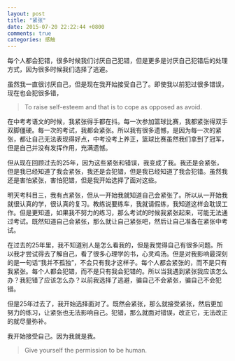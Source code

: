 ```yaml
---
layout: post
title: "紧张"
date: 2015-07-20 22:22:44 +0800
comments: true
categories: 感触
---
```

每个人都会犯错，很多时候我们讨厌自己犯错，但是更多是讨厌自己犯错后的处理方式，因为很多时候我们选择了逃避。<!--more-->

虽然我一直很讨厌自己，但是现在我开始接受自己了。即使我以前犯过很多错误，现在也会犯很多错，

>To raise self-esteem and that is to cope as opposed as avoid.

在中考考语文的时候，我紧张得手都在抖。每一次参加篮球比赛，我都紧张得双手双脚僵硬。每一次的考试，我都会紧张。所以我有很多遗憾，是因为每一次的紧张，都让自己无法表现得好点，中考没考上养正，篮球比赛虽然我们拿到了冠军，但是自己并没有发挥作用，充满遗憾。    

但从现在回顾过去的25年，因为这些紧张和错误，我变成了我。我还是会紧张，但是我已经知道了我会紧张，我还是会犯错，但是我已经知道了我会犯错。虽然我还是害怕紧张，害怕犯错，但是我开始选择了面对这些。

明天考科目三，我有点紧张，但从一开始我就知道自己会紧张了。所以从一开始我就很认真的学，很认真的复习。教练说要练车，我就请假练，我知道这样会耽误工作。但是更知道，如果我不努力的练习，那么考试的时候我紧张起来，可能无法通过考试。既然知道自己会紧张，那么就让自己紧张吧，然后让自己准备在紧张中考试。    

在过去的25年里，我不知道别人是怎么看我的，但是我觉得自己有很多问题。所以我才尝试得去了解自己，看了很多心理学的书，心灵鸡汤。但是对我影响最深刻的是一句话“我并不孤独”，不会只有我才这样子。每个人都会紧张的，而不是只有我紧张。每个人都会犯错，而不是只有我会犯错的。所以当我遇到紧张我应该怎么办？我犯错了应该怎么办？以前我选择了逃避，骗自己不会紧张，骗自己不会犯错。

但是25年过去了，我开始选择面对了。既然会紧张，那么就接受紧张，然后更加努力的练习，让紧张也无法影响自己。犯错，那么就面对错误，改正它，无法改正的就尽量弥补。

我开始接受自己。因为我就是我。

>Give yourself the permission to be human.

